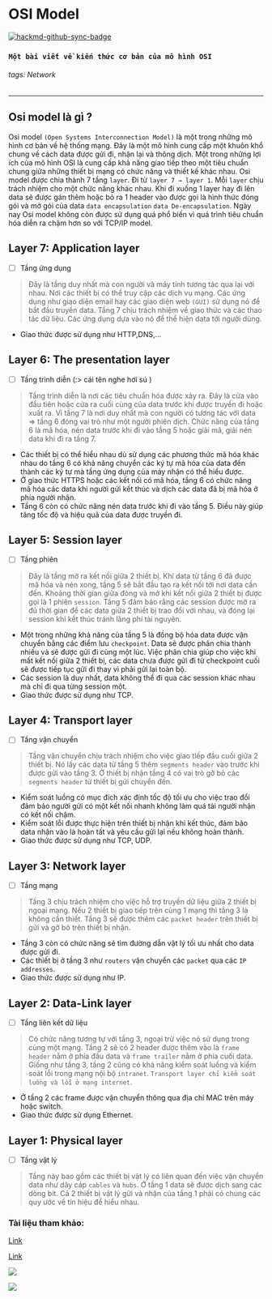 # OSI Model

[![hackmd-github-sync-badge](https://hackmd.io/fxHf-JxVSfi-F3C61j60Ow/badge)](https://hackmd.io/fxHf-JxVSfi-F3C61j60Ow)

### `Một bài viết về kiến thức cơ bản của mô hình OSI`
###### tags: Network
---
## Osi model là gì ?
Osi model `(Open Systems Interconnection Model)` là một trong những mô hình cơ bản về hệ thống mạng. Đây là một mô hình cung cấp một khuôn khổ chung về cách data được gửi đi, nhận lại và thông dịch.
Một trong những lợi ích của mô hình OSI là cung cấp khả năng giao tiếp theo một tiêu chuẩn chung giữa những thiết bị mạng có chức năng và thiết kế khác nhau.
Osi model được chia thành 7 tầng `layer`. Đi từ `layer 7 → layer 1`. Mỗi `layer` chịu trách nhiệm cho một chức năng khác nhau.
Khi đi xuống 1 layer hay đi lên data sẽ được gán thêm hoặc bỏ ra 1 header vào được gọi là hình thức đóng gói và mở gói của data `data encapsulation` `data De-encapsulation`.
Ngày nay Osi model không còn được sử dụng quá phổ biến vì quá trình tiêu chuẩn hóa diễn ra chậm hơn so với TCP/IP model. 
## Layer 7: Application layer 
- [ ] Tầng ứng dụng
 
> Đây là tầng duy nhất mà con người và máy tính tương tác qua lại với nhau. Nơi các thiết bị có thể truy cập các dịch vụ mạng. Các ứng dụng như giao diện email hay các giao diện web `(GUI)` sử dụng nó để bắt đầu truyền data. Tầng 7 chịu trách nhiệm về giao thức và các thao tác dữ liệu. Các ứng dụng dựa vào nó để thể hiện data tới người dùng.
- Giao thức được sử dụng như HTTP,DNS,...
## Layer 6: The presentation layer
- [ ] Tầng trình diễn (:> cái tên nghe hơi sú )
> Tầng trình diễn là nơi các tiêu chuẩn hóa được xảy ra. Đây là cửa vào đầu tiên hoặc cửa ra cuối cùng của data trước khi được truyền đi hoặc xuất ra. Vì tầng 7 là nơi duy nhất mà con người có tương tác với data => tầng 6 đóng vai trò như một người phiên dịch. Chức năng của tầng 6 là mã hóa, nén data trước khi đi vào tầng 5 hoặc giải mã, giải nén data khi đi ra tầng 7.
- Các thiết bị có thể hiểu nhau dù sử dụng các phương thức mã hóa khác nhau do tầng 6 có khả năng chuyển các ký tự mã hóa của data đến thành các ký tự mà tầng ứng dụng của máy nhận có thể hiểu được.
- Ở giao thức HTTPS hoặc các kết nối có mã hóa, tầng 6 có chức năng mã hóa các data khi người gửi kết thúc và dịch các data đã bị mã hóa ở phía người nhận.
- Tầng 6 còn có chức năng nén data trước khi đi vào tầng 5. Điều này giúp tăng tốc độ và hiệu quả của data được truyền đi.
## Layer 5: Session layer 
- [ ] Tầng phiên 
>Đây là tầng mở ra kết nối giữa 2 thiết bị. Khi data từ tầng 6 đã được mã hóa và nén xong, tầng 5 sẽ bắt đầu tạo ra kết nối tới nơi data cần đến. Khoảng thời gian giữa đóng và mở khi kết nối giữa 2 thiết bị được gọi là 1 phiên `session`. Tầng 5 đảm bảo rằng các session được mở ra đủ thời gian để các data giữa 2 thiết bị trao đổi với nhau, và đóng lại session khi kết thúc tránh lãng phí tài nguyên.
- Một trong những khả năng của tầng 5 là đồng bộ hóa data được vận chuyển bằng các điểm lưu `checkpoint`. Data sẽ được phân chia thành nhiều và sẽ được gửi đi cùng một lúc. Việc phân chia giúp cho việc khi mất kết nối giữa 2 thiết bị, các data chưa được gửi đi từ checkpoint cuối sẽ được tiếp tục gửi đi thay vì phải gửi lại toàn bộ.
- Các session là duy nhất, data không thể đi qua các session khác nhau mà chỉ đi qua từng session một.
- Giao thức được sử dụng như TCP.
## Layer 4: Transport layer
- [ ] Tầng vận chuyển
> Tầng vận chuyển chịu trách nhiệm cho việc giao tiếp đầu cuối giữa 2 thiết bị. Nó lấy các data từ tầng 5 thêm `segments header`  vào trước khi được gửi vào tầng 3. Ở thiết bị nhận tầng 4 có vai trò gỡ bỏ các `segments header` từ thiết bị gửi chuyển đến. 
- Kiểm soát luồng có mục đích xác định tốc độ tối ưu cho việc trao đổi đảm bảo người gửi có một kết nối nhanh không làm quá tải người nhận có kết nối chậm.
- Kiểm soát lỗi được thực hiện trên thiết bị nhận khi kết thúc, đảm bảo data nhận vào là hoàn tất và yêu cầu gửi lại nếu không hoàn thành.
- Giao thức được sử dụng như TCP, UDP.
## Layer 3: Network layer
- [ ] Tầng mạng
> Tầng 3 chịu trách nhiệm cho việc hỗ trợ truyền dữ liệu giữa 2 thiết bị ngoại mạng. Nếu 2 thiết bị giao tiếp trên cùng 1 mạng thì tầng 3 là không cần thiết. Tầng 3 sẽ được thêm các `packet header` trên thiết bị gửi và gỡ bỏ trên thiết bị nhận.
- Tầng 3 còn có chức năng sẽ tìm đường dẫn vật lý tối ưu nhất cho data được gửi đi.
- Các thiết bị ở tầng 3 như `routers` vận chuyển các `packet` qua các `IP addresses`.
- Giao thức được sử dụng như IP.
## Layer 2: Data-Link layer
- [ ] Tầng liên kết dữ liệu
> Có chức năng tương tự với tầng 3, ngoại trừ việc nó sử dụng trong cùng một mạng. Tầng 2 sẽ có 2 header được thêm vào là `frame header` nằm ở phía đầu data và `frame trailer` nằm ở phía cuối data. Giống như tầng 3, tầng 2 cũng có khả năng kiểm soát luồng và kiểm soát lỗi trong mạng nội bộ `intranet`.
`Transport layer chỉ kiểm soát luồng và lỗi ở mạng internet`.
- Ở tầng 2 các frame được vận chuyển thông qua địa chỉ MAC trên máy hoặc switch.
- Giao thức được sử dụng Ethernet.
## Layer 1: Physical layer
- [ ] Tầng vật lý
> Tầng này bao gồm các thiết bị vật lý có liên quan đến việc vận chuyển data như dây cáp `cables` và `hubs`. Ở tầng 1 data sẽ được dịch sang các dòng bit. Cả 2 thiết bị vật lý gửi và nhận của tầng 1 phải có chung các quy ước về tín hiệu để hiểu nhau.
### Tài liệu tham khảo: 
[Link](https://www.cloudflare.com/learning/ddos/glossary/open-systems-interconnection-model-osi/)

[Link](https://www.cloudflare.com/learning/network-layer/what-is-the-network-layer/#:~:text=Network%20layer%3A%20Handles%20the%20routing,devices%20on%20the%20same%20network.)

![](https://i.imgur.com/5B3ZlLN.png)

![](https://i.imgur.com/Tc2iQnc.png)



